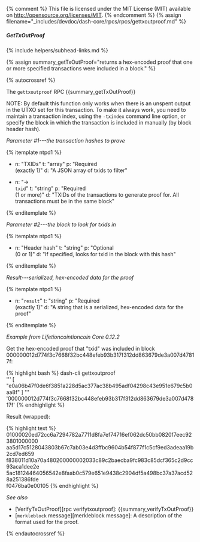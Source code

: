 {% comment %}
This file is licensed under the MIT License (MIT) available on
http://opensource.org/licenses/MIT.
{% endcomment %}
{% assign filename="_includes/devdoc/dash-core/rpcs/rpcs/gettxoutproof.md" %}

##### GetTxOutProof
{% include helpers/subhead-links.md %}

{% assign summary_getTxOutProof="returns a hex-encoded proof that one or more specified transactions were included in a block." %}

{% autocrossref %}

The `gettxoutproof` RPC {{summary_getTxOutProof}}

NOTE: By default this function only works when there is an
unspent output in the UTXO set for this transaction. To make it always work,
you need to maintain a transaction index, using the `-txindex` command line option, or
specify the block in which the transaction is included in manually (by block header hash).

*Parameter #1---the transaction hashes to prove*

{% itemplate ntpd1 %}
- n: "TXIDs"
  t: "array"
  p: "Required<br>(exactly 1)"
  d: "A JSON array of txids to filter"

- n: "→<br>`txid`"
  t: "string"
  p: "Required<br>(1 or more)"
  d: "TXIDs of the transactions to generate proof for.  All transactions must be in the same block"

{% enditemplate %}

*Parameter #2---the block to look for txids in*

{% itemplate ntpd1 %}
- n: "Header hash"
  t: "string"
  p: "Optional<br>(0 or 1)"
  d: "If specified, looks for txid in the block with this hash"

{% enditemplate %}

*Result---serialized, hex-encoded data for the proof*

{% itemplate ntpd1 %}
- n: "`result`"
  t: "string"
  p: "Required<br>(exactly 1)"
  d: "A string that is a serialized, hex-encoded data for the proof"

{% enditemplate %}

*Example from Lifetioncointioncoin Core 0.12.2*

Get the hex-encoded proof that "txid" was included in block 000000012d774f3c7668f32bc448efeb93b317f312dd863679de3a007d47817f:

{% highlight bash %}
dash-cli gettxoutproof \
  '''
    [
      "e0a06b47f0de6f3851a228d5ac377ac38b495adf04298c43e951e679c5b0aa8f"
    ]
  ''' \
  '000000012d774f3c7668f32bc448efeb93b317f312dd863679de3a007d47817f'
{% endhighlight %}

Result (wrapped):

{% highlight text %}
01000020ed72cc6a7294782a7711d8fa7ef74716ef062dc50bb0820f7eec923801000000\
aa5d17c5128043803b67c7ab03e4d3ffbc9604b54f877f1c5cf9ed3adeaa19b2cd7ed659\
f838011d10a70a480200000002033c89c2baecba9fc983c85dcf365c2d9cc93aca1dee2e\
5ac18124464056542e8faab0c579e651e9438c2904df5a498bc37a37acd528a251386fde\
f0476ba0e00105
{% endhighlight %}

*See also*

* [VerifyTxOutProof][rpc verifytxoutproof]: {{summary_verifyTxOutProof}}
* [`merkleblock` message][merkleblock message]: A description of the
  format used for the proof.

{% endautocrossref %}
